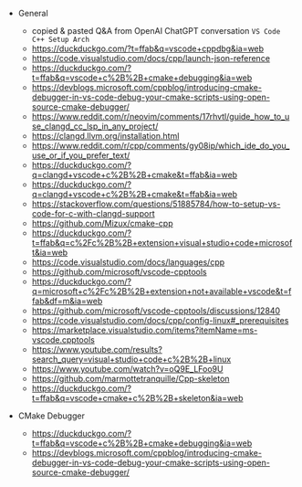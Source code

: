 - General
    - copied & pasted Q&A from OpenAI ChatGPT conversation `VS Code C++ Setup Arch`
    - https://duckduckgo.com/?t=ffab&q=vscode+cppdbg&ia=web
    - https://code.visualstudio.com/docs/cpp/launch-json-reference
    - https://duckduckgo.com/?t=ffab&q=vscode+c%2B%2B+cmake+debugging&ia=web
    - https://devblogs.microsoft.com/cppblog/introducing-cmake-debugger-in-vs-code-debug-your-cmake-scripts-using-open-source-cmake-debugger/
    - https://www.reddit.com/r/neovim/comments/17rhvtl/guide_how_to_use_clangd_cc_lsp_in_any_project/
    - https://clangd.llvm.org/installation.html
    - https://www.reddit.com/r/cpp/comments/gy08ip/which_ide_do_you_use_or_if_you_prefer_text/
    - https://duckduckgo.com/?q=clangd+vscode+c%2B%2B+cmake&t=ffab&ia=web
    - https://duckduckgo.com/?q=clangd+vscode+c%2B%2B+cmake&t=ffab&ia=web
    - https://stackoverflow.com/questions/51885784/how-to-setup-vs-code-for-c-with-clangd-support
    - https://github.com/Mizux/cmake-cpp
    - https://duckduckgo.com/?t=ffab&q=c%2Fc%2B%2B+extension+visual+studio+code+microsoft&ia=web
    - https://code.visualstudio.com/docs/languages/cpp
    - https://github.com/microsoft/vscode-cpptools
    - https://duckduckgo.com/?q=microsoft+c%2Fc%2B%2B+extension+not+available+vscode&t=ffab&df=m&ia=web
    - https://github.com/microsoft/vscode-cpptools/discussions/12840
    - https://code.visualstudio.com/docs/cpp/config-linux#_prerequisites
    - https://marketplace.visualstudio.com/items?itemName=ms-vscode.cpptools
    - https://www.youtube.com/results?search_query=visual+studio+code+c%2B%2B+linux
    - https://www.youtube.com/watch?v=oQ9E_LFoo9U
    - https://github.com/marmottetranquille/Cpp-skeleton
    - https://duckduckgo.com/?t=ffab&q=vscode+cmake+c%2B%2B+skeleton&ia=web

- CMake Debugger
    - https://duckduckgo.com/?t=ffab&q=vscode+c%2B%2B+cmake+debugging&ia=web
    - https://devblogs.microsoft.com/cppblog/introducing-cmake-debugger-in-vs-code-debug-your-cmake-scripts-using-open-source-cmake-debugger/

